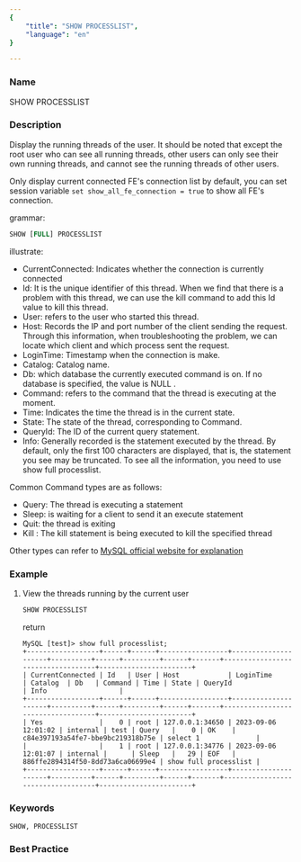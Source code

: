 ```yaml
---
{
    "title": "SHOW PROCESSLIST",
    "language": "en"
}

---
```


<!--
Licensed to the Apache Software Foundation (ASF) under one
or more contributor license agreements.  See the NOTICE file
distributed with this work for additional information
regarding copyright ownership.  The ASF licenses this file
to you under the Apache License, Version 2.0 (the
"License"); you may not use this file except in compliance
with the License.  You may obtain a copy of the License at

  http://www.apache.org/licenses/LICENSE-2.0

Unless required by applicable law or agreed to in writing,
software distributed under the License is distributed on an
"AS IS" BASIS, WITHOUT WARRANTIES OR CONDITIONS OF ANY
KIND, either express or implied.  See the License for the
specific language governing permissions and limitations
under the License.
-->



### Name

SHOW PROCESSLIST

### Description

Display the running threads of the user. It should be noted that except the root user who can see all running threads, other users can only see their own running threads, and cannot see the running threads of other users.

Only display current connected FE's connection list by default, you can set session variable ```set show_all_fe_connection = true``` to show all FE's connection.

grammar:

```sql
SHOW [FULL] PROCESSLIST
```

illustrate:

- CurrentConnected: Indicates whether the connection is currently connected
- Id: It is the unique identifier of this thread. When we find that there is a problem with this thread, we can use the kill command to add this Id value to kill this thread. 
- User: refers to the user who started this thread.
- Host: Records the IP and port number of the client sending the request. Through this information, when troubleshooting the problem, we can locate which client and which process sent the request.
- LoginTime: Timestamp when the connection is make.
- Catalog: Catalog name.
- Db: which database the currently executed command is on. If no database is specified, the value is NULL .
- Command: refers to the command that the thread is executing at the moment. 
- Time: Indicates the time the thread is in the current state.
- State: The state of the thread, corresponding to Command.
- QueryId: The ID of the current query statement.
- Info: Generally recorded is the statement executed by the thread. By default, only the first 100 characters are displayed, that is, the statement you see may be truncated. To see all the information, you need to use show full processlist.

Common Command types are as follows:

- Query: The thread is executing a statement
- Sleep: is waiting for a client to send it an execute statement
- Quit: the thread is exiting
- Kill : The kill statement is being executed to kill the specified thread

Other types can refer to [MySQL official website for explanation](https://dev.mysql.com/doc/refman/5.6/en/thread-commands.html)

### Example

1. View the threads running by the current user

   ```SQL
   SHOW PROCESSLIST
   ```

   return

   ```
   MySQL [test]> show full processlist;
   +------------------+------+------+-----------------+---------------------+----------+------+---------+------+-------+-----------------------------------+-----------------------+
   | CurrentConnected | Id   | User | Host            | LoginTime           | Catalog  | Db   | Command | Time | State | QueryId                           | Info                  |
   +------------------+------+------+-----------------+---------------------+----------+------+---------+------+-------+-----------------------------------+-----------------------+
   | Yes              |    0 | root | 127.0.0.1:34650 | 2023-09-06 12:01:02 | internal | test | Query   |    0 | OK    | c84e397193a54fe7-bbe9bc219318b75e | select 1              |
   |                  |    1 | root | 127.0.0.1:34776 | 2023-09-06 12:01:07 | internal |      | Sleep   |   29 | EOF   | 886ffe2894314f50-8dd73a6ca06699e4 | show full processlist |
   +------------------+------+------+-----------------+---------------------+----------+------+---------+------+-------+-----------------------------------+-----------------------+
   ```

### Keywords

    SHOW, PROCESSLIST

### Best Practice

